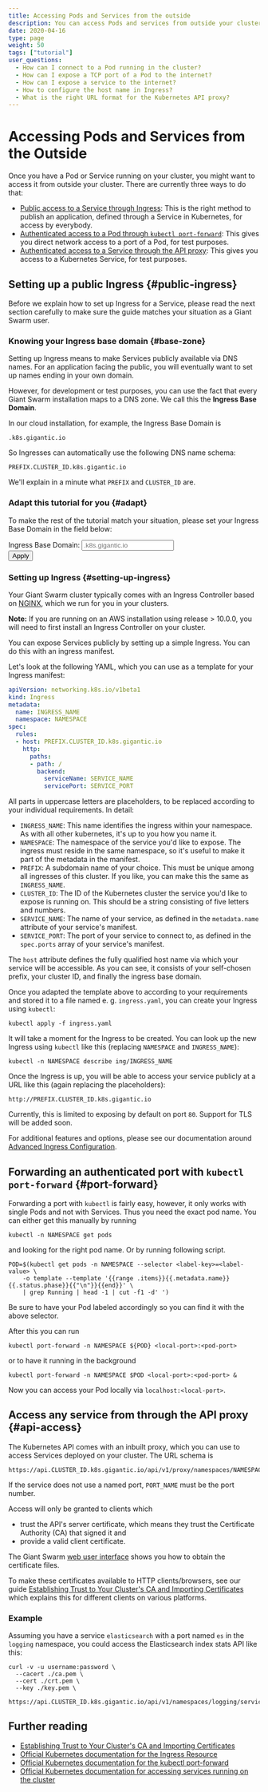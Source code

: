 ```yaml
---
title: Accessing Pods and Services from the outside
description: You can access Pods and services from outside your cluster either through the API proxy or through an Ingress.
date: 2020-04-16
type: page
weight: 50
tags: ["tutorial"]
user_questions:
  - How can I connect to a Pod running in the cluster?
  - How can I expose a TCP port of a Pod to the internet?
  - How can I expose a service to the internet?
  - How to configure the host name in Ingress?
  - What is the right URL format for the Kubernetes API proxy?
---
```


# Accessing Pods and Services from the Outside

Once you have a Pod or Service running on your cluster, you might want to access it from outside your cluster. There are currently three ways to do that:

- [Public access to a Service through Ingress](#public-ingress): This is the right method to publish an application, defined through a Service in Kubernetes, for access by everybody.
- [Authenticated access to a Pod through `kubectl port-forward`](#port-forward): This gives you direct network access to a port of a Pod, for test purposes.
- [Authenticated access to a Service through the API proxy](#api-access): This gives you access to a Kubernetes Service, for test purposes.

## Setting up a public Ingress {#public-ingress}

Before we explain how to set up Ingress for a Service, please read the next section carefully to make sure the guide matches your situation as a Giant Swarm user.

### Knowing your Ingress base domain {#base-zone}

Setting up Ingress means to make Services publicly available via DNS names. For an application facing the public, you will eventually want to set up names ending in your own domain.

However, for development or test purposes, you can use the fact that every Giant Swarm installation maps to a DNS zone. We call this the **Ingress Base Domain**.

In our cloud installation, for example, the Ingress Base Domain is

<pre class="placeholder-immutable">
<code class="language-nohighlight">.k8s.gigantic.io</code>
</pre>

So Ingresses can automatically use the following DNS name schema:

<pre class="placeholder-immutable">
<code class="language-nohighlight">PREFIX.CLUSTER_ID.k8s.gigantic.io</code>
</pre>

We'll explain in a minute what `PREFIX` and `CLUSTER_ID` are.

### Adapt this tutorial for you {#adapt}

To make the rest of the tutorial match your situation, please set your Ingress Base Domain in the field below:

<form action="./" method="GET" class="form-inline placeholder-immutable">
  <div class="form-group">
    <label for="ingressBaseDomainInput">Ingress Base Domain</label>:
    <input name="basedomain" class="placeholder-immutable form-control" id="ingressBaseDomainInput" type="text" autocomplete="on" placeholder=".k8s.gigantic.io" />
  </div>
  <button id="ingressBaseDomainApplyButton" type="submit" class="btn btn-default">Apply</button>
</form>

### Setting up Ingress {#setting-up-ingress}

Your Giant Swarm cluster typically comes with an Ingress Controller based on [NGINX](https://nginx.org/), which we run for you in your clusters.

**Note:** If you are running on an AWS installation using release > 10.0.0, you will need to first install an Ingress Controller on your cluster.

You can expose Services publicly by setting up a simple Ingress. You can do this with an ingress manifest.

Let's look at the following YAML, which you can use as a template for your Ingress manifest:

```yaml
apiVersion: networking.k8s.io/v1beta1
kind: Ingress
metadata:
  name: INGRESS_NAME
  namespace: NAMESPACE
spec:
  rules:
  - host: PREFIX.CLUSTER_ID.k8s.gigantic.io
    http:
      paths:
      - path: /
        backend:
          serviceName: SERVICE_NAME
          servicePort: SERVICE_PORT
```

All parts in uppercase letters are placeholders, to be replaced according to your individual requirements. In detail:

- `INGRESS_NAME`: This name identifies the ingress within your namespace. As with all other kubernetes, it's up to you how you name it.
- `NAMESPACE`: The namespace of the service you'd like to expose. The ingress must reside in the same namespace, so it's useful to make it part of the metadata in the manifest.
- `PREFIX`: A subdomain name of your choice. This must be unique among all ingresses of this cluster. If you like, you can make this the same as `INGRESS_NAME`.
- `CLUSTER_ID`: The ID of the Kubernetes cluster the service you'd like to expose is running on. This should be a string consisting of five letters and numbers.
- `SERVICE_NAME`: The name of your service, as defined in the `metadata.name` attribute of your service's manifest.
- `SERVICE_PORT`: The port of your service to connect to, as defined in the `spec.ports` array of your service's manifest.

The `host` attribute defines the fully qualified host name via which your service will be accessible. As you can see, it consists of your self-chosen prefix, your cluster ID, and finally the ingress base domain.

Once you adapted the template above to according to your requirements and stored it to a file named e. g. `ingress.yaml`, you can create your Ingress using `kubectl`:

```nohighlight
kubectl apply -f ingress.yaml
```

It will take a moment for the Ingress to be created. You can look up the new Ingress using `kubectl` like this (replacing `NAMESPACE` and `INGRESS_NAME`):

```nohighlight
kubectl -n NAMESPACE describe ing/INGRESS_NAME
```

Once the Ingress is up, you will be able to access your service publicly at a URL like this (again replacing the placeholders):

```nohighlight
http://PREFIX.CLUSTER_ID.k8s.gigantic.io
```

Currently, this is limited to exposing by default on port `80`. Support for TLS will be added soon.

For additional features and options, please see our documentation around [Advanced Ingress Configuration](../advanced-ingress-configuration/).

## Forwarding an authenticated port with `kubectl port-forward` {#port-forward}

Forwarding a port with `kubectl` is fairly easy, however, it only works with single Pods and not with Services. Thus you need the exact pod name. You can either get this manually by running

```nohighlight
kubectl -n NAMESPACE get pods
```

and looking for the right pod name. Or by running following script.

```nohighlight
POD=$(kubectl get pods -n NAMESPACE --selector <label-key>=<label-value> \
    -o template --template '{{range .items}}{{.metadata.name}} {{.status.phase}}{{"\n"}}{{end}}' \
    | grep Running | head -1 | cut -f1 -d' ')
```

Be sure to have your Pod labeled accordingly so you can find it with the above selector.

After this you can run

```nohighlight
kubectl port-forward -n NAMESPACE ${POD} <local-port>:<pod-port>
```

or to have it running in the background

```nohighlight
kubectl port-forward -n NAMESPACE $POD <local-port>:<pod-port> &
```

Now you can access your Pod locally via `localhost:<local-port>`.

## Access any service from through the API proxy {#api-access}

The Kubernetes API comes with an inbuilt proxy, which you can use to access Services deployed on your cluster. The URL schema is

```nohighlight
https://api.CLUSTER_ID.k8s.gigantic.io/api/v1/proxy/namespaces/NAMESPACE/services/SERVICE_NAME:PORT_NAME/proxy/
```

If the service does not use a named port, `PORT_NAME` must be the port number.

Access will only be granted to clients which

- trust the API's server certificate, which means they trust the Certificate Authority (CA) that signed it and
- provide a valid client certificate.

The Giant Swarm [web user interface](/reference/web-interface/) shows you how to obtain the certificate files.

To make these certificates available to HTTP clients/browsers, see our guide [Establishing Trust to Your Cluster's CA and Importing Certificates](/guides/importing-certificates/) which explains this for different clients on various platforms.

### Example

Assuming you have a service `elasticsearch` with a port named `es` in the `logging` namespace, you could
access the Elasticsearch index stats API like this:

```nohighlight
curl -v -u username:password \
  --cacert ./ca.pem \
  --cert ./crt.pem \
  --key ./key.pem \
  https://api.CLUSTER_ID.k8s.gigantic.io/api/v1/namespaces/logging/services/elasticsearch:es/proxy/_stats
```

## Further reading

- [Establishing Trust to Your Cluster's CA and Importing Certificates](../importing-certificates/)
- [Official Kubernetes documentation for the Ingress Resource](https://kubernetes.io/docs/concepts/services-networking/ingress/)
- [Official Kubernetes documentation for the kubectl port-forward](https://kubernetes.io/docs/reference/generated/kubectl/kubectl-commands#port-forward/)
- [Official Kubernetes documentation for accessing services running on the cluster](https://kubernetes.io/docs/tasks/access-application-cluster/access-cluster/#accessing-services-running-on-the-cluster)
